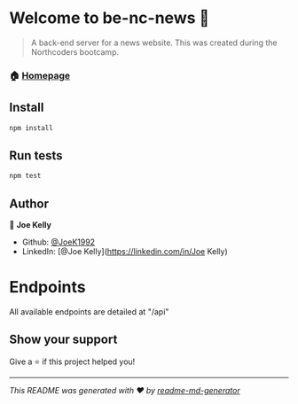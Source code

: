 # Welcome to be-nc-news 👋

> A back-end server for a news website. This was created during the Northcoders bootcamp.

### 🏠 [Homepage](https://github.com/JoeK1992/be-nc-news)

## Install

```sh
npm install
```

## Run tests

```sh
npm test
```

## Author

👤 **Joe Kelly**

- Github: [@JoeK1992](https://github.com/JoeK1992)
- LinkedIn: [@Joe Kelly](https://linkedin.com/in/Joe Kelly)

# Endpoints

All available endpoints are detailed at "/api"

## Show your support

Give a ⭐️ if this project helped you!

---

_This README was generated with ❤️ by [readme-md-generator](https://github.com/kefranabg/readme-md-generator)_
